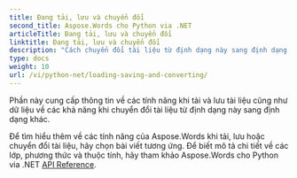 ```yaml
---
title: Đang tải, lưu và chuyển đổi
second_title: Aspose.Words cho Python via .NET
articleTitle: Đang tải, lưu và chuyển đổi
linktitle: Đang tải, lưu và chuyển đổi
description: "Cách chuyển đổi tài liệu từ định dạng này sang định dạng khác, chẳng hạn như Word sang PDF hoặc HTML sang Markdown, cũng như cách tải và lưu tài liệu bằng Python."
type: docs
weight: 10
url: /vi/python-net/loading-saving-and-converting/
---
```


Phần này cung cấp thông tin về các tính năng khi tải và lưu tài liệu cũng như dữ liệu về các khả năng khi chuyển đổi tài liệu từ định dạng này sang định dạng khác.

Để tìm hiểu thêm về các tính năng của Aspose.Words khi tải, lưu hoặc chuyển đổi tài liệu, hãy chọn bài viết tương ứng. Để biết mô tả chi tiết về các lớp, phương thức và thuộc tính, hãy tham khảo Aspose.Words cho Python via .NET [API Reference](https://reference.aspose.com/words/python-net/).
